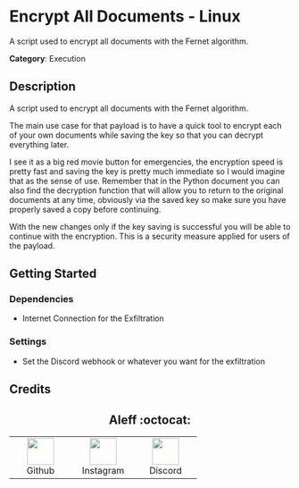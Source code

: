  
# Encrypt All Documents - Linux

A script used to encrypt all documents with the Fernet algorithm.

**Category**: Execution

## Description

A script used to encrypt all documents with the Fernet algorithm.

The main use case for that payload is to have a quick tool to encrypt each of your own documents while saving the key so that you can decrypt everything later.

I see it as a big red movie button for emergencies, the encryption speed is pretty fast and saving the key is pretty much immediate so I would imagine that as the sense of use. Remember that in the Python document you can also find the decryption function that will allow you to return to the original documents at any time, obviously via the saved key so make sure you have properly saved a copy before continuing.

With the new changes only if the key saving is successful you will be able to continue with the encryption. This is a security measure applied for users of the payload.

## Getting Started

### Dependencies

* Internet Connection for the Exfiltration

### Settings

* Set the Discord webhook or whatever you want for the exfiltration

## Credits

<h2 align="center"> Aleff :octocat: </h2>
<div align=center>
<table>
  <tr>
    <td align="center" width="96">
      <a href="https://github.com/aleff-github">
        <img src=https://github.com/aleff-github/aleff-github/blob/main/img/github.png?raw=true width="48" height="48" />
      </a>
      <br>Github
    </td>
    <td align="center" width="96">
      <a href="https://www.instagram.com/alessandro_greco_aka_aleff/">
        <img src=https://github.com/aleff-github/aleff-github/blob/main/img/instagram.png?raw=true width="48" height="48" />
      </a>
      <br>Instagram
    </td>
    <td align="center" width="96">
      <a href="https://www.linkedin.com/in/alessandro-greco-aka-aleff/">
        <img src=https://github.com/aleff-github/aleff-github/blob/main/img/linkedin.png?raw=true width="48" height="48" />
      </a>
      <br>Discord
    </td>
  </tr>
</table>
</div>
